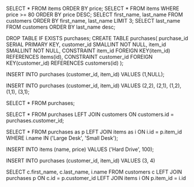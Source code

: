 SELECT * FROM items ORDER BY price;
SELECT * FROM items WHERE price >= 80 ORDER BY price DESC;
SELECT first_name, last_name FROM customers ORDER BY first_name, last_name LIMIT 3;
SELECT last_name FROM customers ORDER BY last_name desc;

DROP TABLE IF EXISTS purchases;
CREATE TABLE purchases(
	purchase_id SERIAL PRIMARY KEY,
	customer_id SMALLINT NOT NULL, 
	item_id SMALLINT NOT NULL,
	CONSTRAINT item_id
		FOREIGN KEY(item_id) 
			REFERENCES items(id),
	CONSTRAINT customer_id
		FOREIGN KEY(customer_id) 
			REFERENCES customers(id)
);

INSERT INTO purchases
	(customer_id, item_id)
VALUES
	(1,NULL);

INSERT INTO purchases
	(customer_id, item_id)
VALUES
	(2,2),
	(2,1),
	(1,2),
	(1,1),
	(3,1);

SELECT * FROM purchases;

SELECT * 
FROM purchases 
LEFT JOIN customers 
ON customers.id = purchases.customer_id;

SELECT * 
FROM purchases as p
LEFT JOIN items as i
ON i.id = p.item_id
WHERE i.name IN ('Large Desk', 'Small Desk');

INSERT INTO items
	(name, price)
VALUES
	('Hard Drive', 100);

INSERT INTO purchases
	(customer_id, item_id)
VALUES
	(3, 4)

SELECT c.first_name, c.last_name, i.name FROM customers c
LEFT JOIN purchases p
ON c.id = p.customer_id
LEFT JOIN items i
ON p.item_id = i.id
